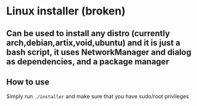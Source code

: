 # Linux installer (broken)

## Can be used to install any distro (currently arch,debian,artix,void,ubuntu) and it is just a bash script, it uses NetworkManager and dialog as dependencies, and a package manager

## How to use
Simply run ```./installer``` and make sure that you have sudo/root privileges
